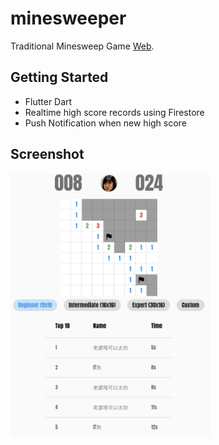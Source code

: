 # minesweeper

Traditional Minesweep Game [Web](https://hk-minesweeper.web.app/). 

## Getting Started

- Flutter Dart
- Realtime high score records using Firestore
- Push Notification when new high score

## Screenshot

<img src="https://github.com/jasontcs/minesweeper/blob/master/minesweeper.png" width="320">

